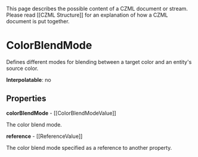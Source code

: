 This page describes the possible content of a CZML document or stream. Please read [[CZML Structure]] for an explanation of how a CZML document is put together.

# ColorBlendMode

Defines different modes for blending between a target color and an entity's source color.

**Interpolatable**: no

## Properties

**colorBlendMode** - [[ColorBlendModeValue]]

The color blend mode.


**reference** - [[ReferenceValue]]

The color blend mode specified as a reference to another property.



